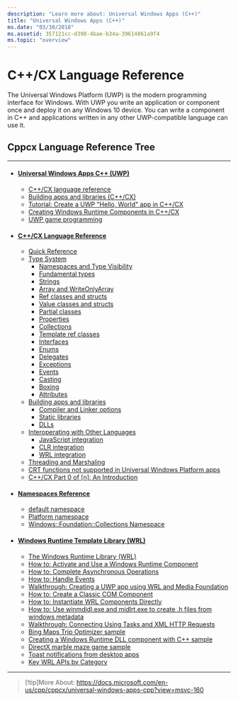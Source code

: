 ```yaml
---
description: "Learn more about: Universal Windows Apps (C++)"
title: "Universal Windows Apps (C++)"
ms.date: "03/30/2018"
ms.assetid: 357121cc-d390-4bae-b34a-39614861a9f4
ms.topic: "overview"
---
```

<style>
font-typer{}
</style>

# C++/CX Language Reference

The Universal Windows Platform (UWP) is the modern programming interface for Windows. With UWP you write an application or component once and deploy it on any Windows 10 device. You can write a component in C++ and applications written in any other UWP-compatible language can use it. 

## Cppcx Language Reference Tree 
---
* #### [Universal Windows Apps C++ (UWP)](universal-windows-apps-cpp.md)
   * [C++/CX language reference](visual-c-language-reference-c-cx.md)
   * [Building apps and libraries (C++/CX)](building-apps-and-libraries-c-cx.md)
   * [Tutorial: Create a UWP "Hello, World" app in C++/CX](/windows/uwp/get-started/create-a-basic-windows-10-app-in-cpp)
   * [Creating Windows Runtime Components in C++/CX](/windows/uwp/winrt-components/creating-windows-runtime-components-in-cpp)
   * [UWP game programming](/windows/uwp/gaming/)

* #### [C++/CX Language Reference](visual-c-language-reference-c-cx.md)
   * [Quick Reference](../cppcx/quick-reference-c-cx.md)
   * [Type System](../cppcx/type-system-c-cx.md)
     * [Namespaces and Type Visibility](../cppcx/namespaces-and-type-visibility-c-cx.md)
     * [Fundamental types](../cppcx/fundamental-types-c-cx.md)
     * [Strings](../cppcx/strings-c-cx.md)
     * [Array and WriteOnlyArray](../cppcx/array-and-writeonlyarray-c-cx.md)
     * [Ref classes and structs](../cppcx/ref-classes-and-structs-c-cx.md)
     * [Value classes and structs](../cppcx/value-classes-and-structs-c-cx.md)
     * [Partial classes](../cppcx/partial-classes-c-cx.md)
     * [Properties](../cppcx/properties-c-cx.md)
     * [Collections](../cppcx/collections-c-cx.md)
     * [Template ref classes](../cppcx/template-ref-classes-c-cx.md)
     * [Interfaces](../cppcx/interfaces-c-cx.md)
     * [Enums](../cppcx/enums-c-cx.md)
     * [Delegates](../cppcx/delegates-c-cx.md)
     * [Exceptions](../cppcx/exceptions-c-cx.md)
     * [Events](../cppcx/events-c-cx.md)
     * [Casting](../cppcx/casting-c-cx.md)
     * [Boxing](../cppcx/boxing-c-cx.md) 
     * [Attributes](attributes-c-cx.md)
   * [Building apps and libraries](../cppcx/building-apps-and-libraries-c-cx.md)
     * [Compiler and Linker options](../cppcx/compiler-and-linker-options-c-cx.md)
     * [Static libraries](../cppcx/static-libraries-c-cx.md)
     * [DLLs](../cppcx/dlls-c-cx.md)
   * [Interoperating with Other Languages](../cppcx/interoperating-with-other-languages-c-cx.md)
     * [JavaScript integration](../cppcx/javascript-integration-c-cx.md)
     * [CLR integration](../cppcx/clr-integration-c-cx.md)
     * [WRL integration](../cppcx/wrl-integration-c-cx.md)
   * [Threading and Marshaling](../cppcx/threading-and-marshaling-c-cx.md)
   * [CRT functions not supported in Universal Windows Platform apps](../cppcx/crt-functions-not-supported-in-universal-windows-platform-apps.md)
   * [C++/CX Part 0 of \[n\]: An Introduction](https://devblogs.microsoft.com/cppblog/ccx-part-0-of-n-an-introduction/)
* #### [Namespaces Reference](../cppcx/namespaces-reference-c-cx.md)
   * [default namespace](../cppcx/default-namespace.md)
   * [Platform namespace](../cppcx/platform-namespace-c-cx.md)
   * [Windows::Foundation::Collections Namespace](../cppcx/windows-foundation-collections-namespace-c-cx.md)

* #### [Windows Runtime Template Library (WRL)](windows-runtime-cpp-template-library-wrl.md)
   * [The Windows Runtime Library (WRL)](https://channel9.msdn.com/Events/Windows-Camp/Developing-Windows-8-Metro-style-apps-in-Cpp/The-Windows-Runtime-Library-WRL-)
   * [How to: Activate and Use a Windows Runtime Component](how-to-activate-and-use-a-windows-runtime-component-using-wrl.md)
   * [How to: Complete Asynchronous Operations](how-to-complete-asynchronous-operations-using-wrl.md)
   * [How to: Handle Events](how-to-handle-events-using-wrl.md)
   * [Walkthrough: Creating a UWP app using WRL and Media Foundation](walkthrough-creating-a-windows-store-app-using-wrl-and-media-foundation.md)
   * [How to: Create a Classic COM Component](how-to-create-a-classic-com-component-using-wrl.md)
   * [How to: Instantiate WRL Components Directly](how-to-instantiate-wrl-components-directly.md)
   * [How to: Use winmdidl.exe and midlrt.exe to create .h files from windows metadata](use-winmdidl-and-midlrt-to-create-h-files-from-windows-metadata.md)
   * [Walkthrough: Connecting Using Tasks and XML HTTP Requests](../../parallel/concrt/walkthrough-connecting-using-tasks-and-xml-http-requests.md)
   * [Bing Maps Trip Optimizer sample](https://github.com/Microsoft/VCSamples/tree/master/VC2012Samples/Windows%208%20samples/C%2B%2B/Windows%208%20app%20samples)
   * [Creating a Windows Runtime DLL component with C++ sample](https://github.com/Microsoft/VCSamples/tree/master/VC2012Samples/Windows%208%20samples/C%2B%2B/Windows%208%20app%20samples)
   * [DirectX marble maze game sample](/samples/microsoft/windows-appsample-marble-maze/directx-marble-maze-game-sample/)
   * [Toast notifications from desktop apps](/windows/uwp/design/shell/tiles-and-notifications/toast-desktop-apps)
   * [Key WRL APIs by Category](key-wrl-apis-by-category.md)


---
>[!tip]More About: https://docs.microsoft.com/en-us/cpp/cppcx/universal-windows-apps-cpp?view=msvc-160
